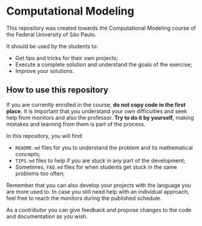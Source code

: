 # Computational Modeling

This repository was created towards the Computational Modeling course of the Federal University of São Paulo.

It should be used by the students to:
- Get tips and tricks for their own projects;
- Execute a complete solution and understand the goals of the exercise;
- Improve your solutions.

## How to use this repository
If you are currently enrolled in the course, **do not copy code in the first place.** It is important that you understand your own difficulties and seek help from monitors and also the professor. **Try to do it by yourself,** making mistakes and learning from them is part of the process.

In this repository, you will find:
- `README.md` files for you to understand the problem and its mathematical concepts;
- `TIPS.md` files to help if you are stuck in any part of the development;
- Sometimes, `FAQ.md` files for when students get stuck in the same problems too often;

Remember that you can also develop your projects with the language you are more used to. In case you still need help with an individual approach, feel free to reach the monitors during the published schedule.

As a *contributor* you can give feedback and propose changes to the code and documentation as you wish.